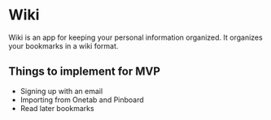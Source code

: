 # Wiki

Wiki is an app for keeping your personal information organized. It organizes your bookmarks in a wiki format.

## Things to implement for MVP

- Signing up with an email
- Importing from Onetab and Pinboard
- Read later bookmarks

